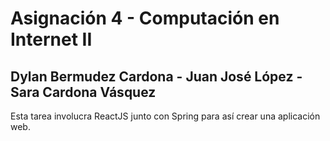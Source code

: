 # Asignación 4 - Computación en Internet II
## Dylan Bermudez Cardona - Juan José López - Sara Cardona Vásquez

Esta tarea involucra ReactJS junto con Spring para así crear una aplicación web.
    